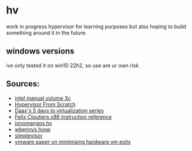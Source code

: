 # hv

work in progress hypervisor for learning purposes but also hoping to build something around it in the future.

## windows versions

ive only tested it on win10 22h2, so use are ur own risk

## Sources:

- [intel manual volume 3c](https://www.intel.com/content/www/us/en/developer/articles/technical/intel-sdm.html)
- [Hypervisor From Scratch](https://rayanfam.com/topics/hypervisor-from-scratch-part-1/)
- [Daax's 5 days to virtualization series](https://revers.engineering/7-days-to-virtualization-a-series-on-hypervisor-development/)
- [Felix Cloutiers x86 instruction reference](https://www.felixcloutier.com/x86/)
- [jonomangos hv](https://github.com/jonomango/hv)
- [wbennys hvpp](https://github.com/wbenny/hvpp)
- [simplevisor](https://github.com/ionescu007/SimpleVisor)
- [vmware paper on minimising hardware vm exits](https://www.usenix.org/system/files/conference/atc12/atc12-final158.pdf)